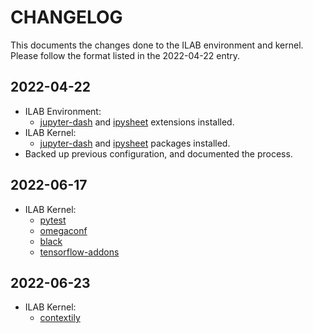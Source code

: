 # CHANGELOG

This documents the changes done to the ILAB environment and kernel.
Please follow the format listed in the 2022-04-22 entry.

## 2022-04-22

- ILAB Environment:
  - [jupyter-dash](https://github.com/plotly/jupyter-dash) and
    [ipysheet](https://github.com/QuantStack/ipysheet) extensions installed.
- ILAB Kernel:
  - [jupyter-dash](https://github.com/plotly/jupyter-dash) and
    [ipysheet](https://github.com/QuantStack/ipysheet) packages installed.
- Backed up previous configuration, and documented the process.

## 2022-06-17

- ILAB Kernel:
  - [pytest](https://docs.pytest.org/en/7.1.x/how-to/usage.html)
  - [omegaconf](https://github.com/omry/omegaconf)
  - [black](https://github.com/psf/black)
  - [tensorflow-addons](https://www.tensorflow.org/addons?hl=es-419)

## 2022-06-23

- ILAB Kernel:
  - [contextily](https://contextily.readthedocs.io/en/latest/index.html)
